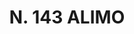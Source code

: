 ---
title: "N. 143 ALIMO"
plant-name: "N. 143"
plant-number: "143"
plant-xml: "/assets/xml/plant143.xml"
plant-img1: "/assets/img/plant143_verso.jpg"
plant-img2: "/assets/img/plant143.jpg"
plant-title: "N. 143 ALIMO"
plant-taxon-link: ""
plant-taxon-link: ""
layout: single-xml
---